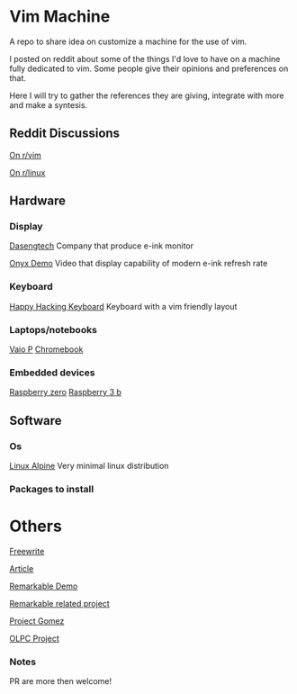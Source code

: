 # Vim Machine

A repo to share idea on customize a machine for the use of vim.

I posted on reddit about some of the things I'd love to have on a machine fully dedicated to vim.
Some people give their opinions and preferences on that. 

Here I will try to gather the references they are giving, integrate with more and make a syntesis.



## Reddit Discussions

[On r/vim](https://www.reddit.com/r/vim/comments/ac557i/vim_machine/)

[On r/linux](https://www.reddit.com/r/linux/comments/achvq1/vim_machine/)


## Hardware 


### Display 

[Dasengtech](http://www.dasungtech.com/)
Company that produce e-ink monitor
 

[Onyx Demo](https://www.youtube.com/watch?v=D3ooHNrkKu8)
Video that display capability of modern e-ink refresh rate

### Keyboard 

[Happy Hacking Keyboard](https://en.wikipedia.org/wiki/Happy_Hacking_Keyboard)
Keyboard with a vim friendly layout 

### Laptops/notebooks 

[Vaio P](https://en.wikipedia.org/wiki/Sony_Vaio_P_series)
[Chromebook](https://en.wikipedia.org/wiki/Chromebook)

### Embedded devices

[Raspberry zero](https://www.raspberrypi.org/products/raspberry-pi-zero/)
[Raspberry 3 b](https://www.raspberrypi.org/products/raspberry-pi-3-model-b/)

## Software 

### Os 

[Linux Alpine](https://www.alpinelinux.org/)
Very minimal linux distribution 

### Packages to install 


# Others

[Freewrite](https://getfreewrite.com/)

[Article](https://www.theregister.co.uk/2003/09/11/bill_joys_greatest_gift/)

[Remarkable Demo](https://youtu.be/x-WGiYiHppg?t=163)

[Remarkable related project](https://github.com/reHackable/awesome-reMarkable)

[Project Gomez](https://github.com/projectgomez/project-gomez)

[OLPC Project](http://one.laptop.org/about/hardware)


### Notes

PR are more then welcome!
